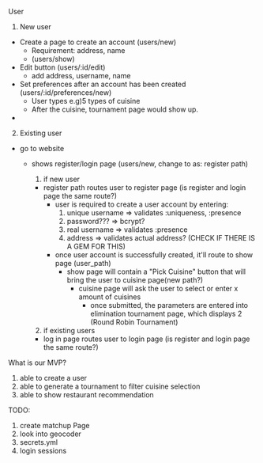 User
1) New user
  - Create a page to create an account (users/new)
    * Requirement: address, name
    * (users/show)
  - Edit button (users/:id/edit)
    * add address, username, name
  - Set preferences after an account has been created (users/:id/preferences/new)
    * User types e.g)5 types of cuisine
    * After the cuisine, tournament page would show up.
  -




2) Existing user

- go to website
  - shows register/login page (users/new, change to as: register path)
    1. if new user
      - register path routes user to register page (is register and login page the same route?)
        - user is required to create a user account by entering:
          1. unique username => validates :uniqueness, :presence
          2. password??? => bcrypt?
          3. real username => validates :presence
          4. address => validates actual address? (CHECK IF THERE IS A GEM FOR THIS)
        - once user account is successfully created, it'll route to show page (user_path)
          - show page will contain a "Pick Cuisine" button that will bring the user to cuisine page(new path?)
            - cuisine page will ask the user to select or enter x amount of cuisines
              - once submitted, the parameters are entered into elimination tournament page, which displays 2 (Round Robin Tournament)


    2. if existing users
      - log in page routes user to login page (is register and login page the same route?)


What is our MVP?
  1. able to create a user
  2. able to generate a tournament to filter cuisine selection
  3. able to show restaurant recommendation

TODO:
  1. create matchup Page
  2. look into geocoder
  3. secrets.yml
  4. login sessions
